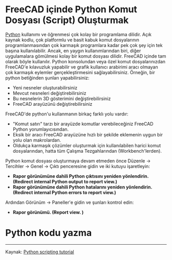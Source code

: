 # FreeCAD içinde Python Komut Dosyası (Script) Oluşturmak

[Python](http://en.wikipedia.org/wiki/Python_%28programming_language%29) kullanımı ve öğrenmesi çok kolay bir programlama dilidir. Açık kaynak kodlu, çok platformlu ve basit kabuk komut dosyalarının programlanmasından çok karmaşık programlara kadar pek çok şey için tek başına kullanılabilir. Ancak, en yaygın kullanımlarından biri, diğer uygulamalara gömülmesi kolay bir komut dosyası dilidir. FreeCAD içinde tam olarak böyle kullanılır. Python konsolundan veya özel komut dosyalarınızdan FreeCAD'e kılavuzluk yapabilir ve grafik kullanıcı arabirimi aracı olmayan çok karmaşık eylemler gerçekleştirmesini sağlayabilirsiniz. 
Örneğin, bir python betiğinden şunları yapabilirsiniz:
+ Yeni nesneler oluşturabilirsiniz
+ Mevcut nesneleri değiştirebilirsiniz
+ Bu nesnelerin 3D gösterimini değiştirebilirsiniz
+ FreeCAD arayüzünü değiştirebilirsiniz

FreeCAD'de python'u kullanmanın birkaç farklı yolu vardır:
+ "Komut satırı" tarzı bir arayüzde komutlar verebileceğiniz FreeCAD Python yorumlayıcısından. 
+ Eksik bir aracı FreeCAD arayüzüne hızlı bir şekilde eklemenin uygun bir yolu olan makrolardan.
+ Oldukça karmaşık çözümler oluşturmak için kullanılabilen harici komut dosyalarından, hatta tüm Çalışma Tezgahlarından (Workbench'lerden).

Python komut dosyası oluşturmaya devam etmeden önce Düzenle → Tercihler → Genel → Çıktı penceresine gidin ve iki kutuyu işaretleyin:
+ **Rapor görünümüne dahili Python çıktısını yeniden yönlendirin. (Redirect internal Python output to report view.)**
+ **Rapor görünümüne dahili Python hatalarını yeniden yönlendirin. (Redirect internal Python errors to report view.)**

Ardından Görünüm → Paneller'e gidin ve şunları kontrol edin:
+ **Rapor görünümü. (Report view. )**

# Python kodu yazma

---
Kaynak: [Python scripting tutorial](https://wiki.freecadweb.org/Python_scripting_tutorial)